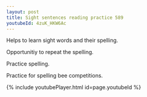 ```yaml
---
layout: post
title: Sight sentences reading practice 589
youtubeId: 4zuK_HKW6Ac
---
```

 
 
Helps to learn sight words and their spelling.

Opportunitiy to repeat the spelling. 

Practice spelling. 
 
Practice for spelling bee competitions. 
 
{% include youtubePlayer.html id=page.youtubeId %}
 
 
